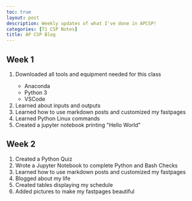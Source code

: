 ```yaml
---
toc: true
layout: post
description: Weekly updates of what I've done in APCSP!
categories: [T1 CSP Notes]
title: AP CSP Blog
---
```


<h2>Week 1</h2>
<ol>
  <li>Downloaded all tools and equipment needed for this class</li>
    <ul>
        <li>Anaconda</li>
        <li>Python 3</li>
        <li>VSCode</li>
    </ul>
  <li>Learned about inputs and outputs</li>
  <li>Learned how to use markdown posts and customized my fastpages</li>
  <li>Learned Python Linux commands</li>
  <li>Created a jupyter notebook printing "Hello World"</li>
</ol>

<h2>Week 2</h2>
<ol>
  <li>Created a Python Quiz</li>
  <li>Wrote a Jupyter Notebook to complete Python and Bash Checks</li>
  <li>Learned how to use markdown posts and customized my fastpages</li>
  <li>Blogged about my life</li>
  <li>Created tables displaying my schedule</li>
  <li>Added pictures to make my fastpages beautiful</li>
</ol>